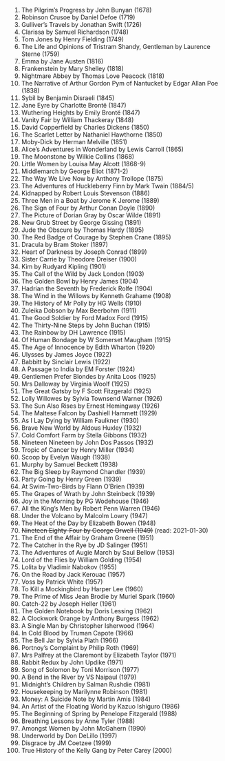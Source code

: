 1. The Pilgrim’s Progress by John Bunyan (1678)
2. Robinson Crusoe by Daniel Defoe (1719)
3. Gulliver’s Travels by Jonathan Swift (1726)
4. Clarissa by Samuel Richardson (1748)
5. Tom Jones by Henry Fielding (1749)
6. The Life and Opinions of Tristram Shandy, Gentleman by Laurence Sterne (1759)
7. Emma by Jane Austen (1816)
8. Frankenstein by Mary Shelley (1818)
9. Nightmare Abbey by Thomas Love Peacock (1818)
10. The Narrative of Arthur Gordon Pym of Nantucket by Edgar Allan Poe (1838)
11. Sybil by Benjamin Disraeli (1845)
12. Jane Eyre by Charlotte Brontë (1847)
13. Wuthering Heights by Emily Brontë (1847)
14. Vanity Fair by William Thackeray (1848)
15. David Copperfield by Charles Dickens (1850)
16. The Scarlet Letter by Nathaniel Hawthorne (1850)
17. Moby-Dick by Herman Melville (1851)
18. Alice’s Adventures in Wonderland by Lewis Carroll (1865)
19. The Moonstone by Wilkie Collins (1868)
20. Little Women by Louisa May Alcott (1868-9)
21. Middlemarch by George Eliot (1871-2)
22. The Way We Live Now by Anthony Trollope (1875)
23. The Adventures of Huckleberry Finn by Mark Twain (1884/5)
24. Kidnapped by Robert Louis Stevenson (1886)
25. Three Men in a Boat by Jerome K Jerome (1889)
26. The Sign of Four by Arthur Conan Doyle (1890)
27. The Picture of Dorian Gray by Oscar Wilde (1891)
28. New Grub Street by George Gissing (1891)
29. Jude the Obscure by Thomas Hardy (1895)
30. The Red Badge of Courage by Stephen Crane (1895)
31. Dracula by Bram Stoker (1897)
32. Heart of Darkness by Joseph Conrad (1899)
33. Sister Carrie by Theodore Dreiser (1900)
34. Kim by Rudyard Kipling (1901)
35. The Call of the Wild by Jack London (1903)
36. The Golden Bowl by Henry James (1904)
37. Hadrian the Seventh by Frederick Rolfe (1904)
38. The Wind in the Willows by Kenneth Grahame (1908)
39. The History of Mr Polly by HG Wells (1910)
40. Zuleika Dobson by Max Beerbohm (1911)
41. The Good Soldier by Ford Madox Ford (1915)
42. The Thirty-Nine Steps by John Buchan (1915)
43. The Rainbow by DH Lawrence (1915)
44. Of Human Bondage by W Somerset Maugham (1915)
45. The Age of Innocence by Edith Wharton (1920)
46. Ulysses by James Joyce (1922)
47. Babbitt by Sinclair Lewis (1922)
48. A Passage to India by EM Forster (1924)
49. Gentlemen Prefer Blondes by Anita Loos (1925)
50. Mrs Dalloway by Virginia Woolf (1925)
51. The Great Gatsby by F Scott Fitzgerald (1925)
52. Lolly Willowes by Sylvia Townsend Warner (1926)
53. The Sun Also Rises by Ernest Hemingway (1926)
54. The Maltese Falcon by Dashiell Hammett (1929)
55. As I Lay Dying by William Faulkner (1930)
56. Brave New World by Aldous Huxley (1932)
57. Cold Comfort Farm by Stella Gibbons (1932)
58. Nineteen Nineteen by John Dos Passos (1932)
59. Tropic of Cancer by Henry Miller (1934)
60. Scoop by Evelyn Waugh (1938)
61. Murphy by Samuel Beckett (1938)
62. The Big Sleep by Raymond Chandler (1939)
63. Party Going by Henry Green (1939)
64. At Swim-Two-Birds by Flann O’Brien (1939)
65. The Grapes of Wrath by John Steinbeck (1939)
66. Joy in the Morning by PG Wodehouse (1946)
67. All the King’s Men by Robert Penn Warren (1946)
68. Under the Volcano by Malcolm Lowry (1947)
69. The Heat of the Day by Elizabeth Bowen (1948)
70. ~~Nineteen Eighty-Four by George Orwell (1949)~~ (read: 2021-01-30)
71. The End of the Affair by Graham Greene (1951)
72. The Catcher in the Rye by JD Salinger (1951)
73. The Adventures of Augie March by Saul Bellow (1953)
74. Lord of the Flies by William Golding (1954)
75. Lolita by Vladimir Nabokov (1955)
76. On the Road by Jack Kerouac (1957)
77. Voss by Patrick White (1957)
78. To Kill a Mockingbird by Harper Lee (1960)
79. The Prime of Miss Jean Brodie by Muriel Spark (1960)
80. Catch-22 by Joseph Heller (1961)
81. The Golden Notebook by Doris Lessing (1962)
82. A Clockwork Orange by Anthony Burgess (1962)
83. A Single Man by Christopher Isherwood (1964)
84. In Cold Blood by Truman Capote (1966)
85. The Bell Jar by Sylvia Plath (1966)
86. Portnoy’s Complaint by Philip Roth (1969)
87. Mrs Palfrey at the Claremont by Elizabeth Taylor (1971)
88. Rabbit Redux by John Updike (1971)
89. Song of Solomon by Toni Morrison (1977)
90. A Bend in the River by VS Naipaul (1979)
91. Midnight’s Children by Salman Rushdie (1981)
92. Housekeeping by Marilynne Robinson (1981)
93. Money: A Suicide Note by Martin Amis (1984)
94. An Artist of the Floating World by Kazuo Ishiguro (1986)
95. The Beginning of Spring by Penelope Fitzgerald (1988)
96. Breathing Lessons by Anne Tyler (1988)
97. Amongst Women by John McGahern (1990)
98. Underworld by Don DeLillo (1997)
99. Disgrace by JM Coetzee (1999)
100. True History of the Kelly Gang by Peter Carey (2000)